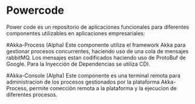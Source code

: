 Powercode
=========

Power code es un repositorio de aplicaciones funcionales para diferentes componentes utilizables en aplicaciones empresariales:

#Akka-Process (Alpha)
Este componente utiliza el framework Akka para gestionar procesos concurrentes, haciendo uso de una cola de mensajes rabbitMQ.
Los mensajes estan codificados haciendo uso de ProtoBuf de Google.
Para la Inyección de Dependencias se utiliza CDI.

#Akka-Console (Alpha)
Este componente es una terminal remota para administracion de los procesos gestionados por la plataforma Akka-Process, permite conecciòn remota a la plataforma y la ejecucion de diferentes procesos.
